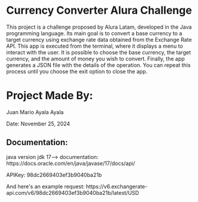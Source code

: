 <h1>Currency Converter Alura Challenge</h1>

<p>This project is a challenge proposed by Alura Latam, developed in the Java programming language.
Its main goal is to convert a base currency to a target currency using exchange rate data obtained 
from the Exchange Rate API.
This app is executed from the terminal, where it displays a menu to interact with the user.
It is possible to choose the base currency, the target currency, and the amount of money you wish to 
convert. Finally, the app generates a JSON file with the details of the operation. You can repeat this
process until you choose the exit option to close the app.</p>

<h1>Project Made By: </h1>
<p>Juan Mario Ayala Ayala</p>
<p>Date: November 25, 2024</p>

<h2>Documentation:</h2>

<p>java version jdk 17--> documentation:
https://docs.oracle.com/en/java/javase/17/docs/api/</p>

<p>APIKey: 98dc2669403ef3b9040ba21b </p>
<p>And here's an example request: https://v6.exchangerate-api.com/v6/98dc2669403ef3b9040ba21b/latest/USD</p>
